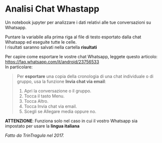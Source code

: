 # Analisi Chat Whastapp
Un notebook jupyter per analizzare i dati relativi alle tue conversazioni su Whatsapp.

Puntare la variabile alla prima riga al file di testo esportato dalla chat Whatsapp ed eseguite tutte le celle.  
I risultati saranno salvati nella cartella **risultati**

Per capire come esportare le vostre chat Whatsapp, leggete questo articolo: https://faq.whatsapp.com/it/android/23756533  
In particolare: 

> Per **esportare** una copia della cronologia di una chat individuale o di gruppo, usa la funzione **Invia chat via email**:
>
> 1. Apri la conversazione o il gruppo.
> 2. Tocca il tasto Menu.
> 3. Tocca Altro.
> 4. Tocca Invia chat via email.
> 5. Scegli se Allegare media oppure no.

**ATTENZIONE**: Funziona solo nel caso in cui il vostro Whatsapp sia impostato per usare la **lingua italiana**

*Fatto da TrinTragula nel 2017.*
